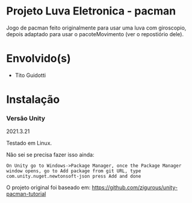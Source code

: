 # Projeto Luva Eletronica - pacman

Jogo de pacman feito originalmente para usar uma luva com giroscopio, depois adaptado para usar o pacoteMovimento (ver o repostiório dele).

# Envolvido(s)
 - Tito Guidotti

# Instalação

### Versão Unity

2021.3.21

Testado em Linux.

Não sei se precisa fazer isso ainda:

    On Unity go to Windows->Package Manager, once the Package Manager window opens, go to Add package from git URL, type com.unity.nuget.newtonsoft-json press Add and done

O projeto original foi baseado em: https://github.com/zigurous/unity-pacman-tutorial